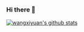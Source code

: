 ### Hi there 👋

[![wangxiyuan's github stats](https://github-readme-stats.vercel.app/api?username=wangxiyuan&show_icons=true&theme=merko)](https://github.com/wangxiyuan)
